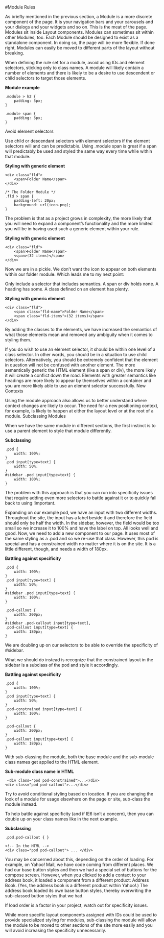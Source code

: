 
#Module Rules

As briefly mentioned in the previous section, a Module is a more discrete component of the page. It is your navigation bars and your carousels and your dialogs and your widgets and so on. This is the meat of the page. Modules sit inside Layout components. Modules can sometimes sit within other Modules, too. Each Module should be designed to exist as a standalone component. In doing so, the page will be more flexible. If done right, Modules can easily be moved to different parts of the layout without breaking.

When defining the rule set for a module, avoid using IDs and element selectors, sticking only to class names. A module will likely contain a number of elements and there is likely to be a desire to use descendent or child selectors to target those elements.

**Module example**
```
.module > h2 {
    padding: 5px;
}

.module span {
    padding: 5px;
}
```
Avoid element selectors

Use child or descendant selectors with element selectors if the element selectors will and can be predictable. Using .module span is great if a span will predictably be used and styled the same way every time while within that module.

**Styling with generic element**
```
<div class="fld">
    <span>Folder Name</span>
</div>

/* The Folder Module */
.fld > span {
    padding-left: 20px;
    background: url(icon.png);
}
```
The problem is that as a project grows in complexity, the more likely that you will need to expand a component’s functionality and the more limited you will be in having used such a generic element within your rule.

**Styling with generic element**
```
<div class="fld">
    <span>Folder Name</span> 
    <span>(32 items)</span>
</div>
```
Now we are in a pickle. We don’t want the icon to appear on both elements within our folder module. Which leads me to my next point:

Only include a selector that includes semantics. A span or div holds none. A heading has some. A class defined on an element has plenty.

**Styling with generic element**
```
<div class="fld">
    <span class="fld-name">Folder Name</span> 
    <span class="fld-items">(32 items)</span>
</div>
```
By adding the classes to the elements, we have increased the semantics of what those elements mean and removed any ambiguity when it comes to styling them.

If you do wish to use an element selector, it should be within one level of a class selector. In other words, you should be in a situation to use child selectors. Alternatively, you should be extremely confident that the element in question will not be confused with another element. The more semantically generic the HTML element (like a span or div), the more likely it will create a conflict down the road. Elements with greater semantics like headings are more likely to appear by themselves within a container and you are more likely able to use an element selector successfully.
New Contexts

Using the module approach also allows us to better understand where context changes are likely to occur. The need for a new positioning context, for example, is likely to happen at either the layout level or at the root of a module.
Subclassing Modules

When we have the same module in different sections, the first instinct is to use a parent element to style that module differently.

**Subclassing**
```
.pod { 
    width: 100%; 
}
.pod input[type=text] { 
    width: 50%; 
}
#sidebar .pod input[type=text] { 
    width: 100%; 
}
```
The problem with this approach is that you can run into specificity issues that require adding even more selectors to battle against it or to quickly fall back to using !important.

Expanding on our example pod, we have an input with two different widths. Throughout the site, the input has a label beside it and therefore the field should only be half the width. In the sidebar, however, the field would be too small so we increase it to 100% and have the label on top. All looks well and good. Now, we need to add a new component to our page. It uses most of the same styling as a .pod and so we re-use that class. However, this pod is special and has a constrained width no matter where it is on the site. It is a little different, though, and needs a width of 180px.

**Battling against specificity**
```
.pod { 
    width: 100%; 
} 
.pod input[type=text] { 
    width: 50%; 
}
#sidebar .pod input[type=text] { 
    width: 100%; 
}

.pod-callout { 
    width: 200px; 
}
#sidebar .pod-callout input[type=text],
.pod-callout input[type=text] { 
    width: 180px; 
}
```
We are doubling up on our selectors to be able to override the specificity of #sidebar.

What we should do instead is recognize that the constrained layout in the sidebar is a subclass of the pod and style it accordingly.

**Battling against specificity**
```
.pod { 
    width: 100%; 
} 
.pod input[type=text] { 
    width: 50%; 
}
.pod-constrained input[type=text] { 
    width: 100%; 
}

.pod-callout { 
    width: 200px; 
}
.pod-callout input[type=text] { 
    width: 180px; 
}
```
With sub-classing the module, both the base module and the sub-module class names get applied to the HTML element.

**Sub-module class name in HTML**
```
 <div class="pod pod-constrained">...</div>
<div class="pod pod-callout">...</div> 
```
Try to avoid conditional styling based on location. If you are changing the look of a module for usage elsewhere on the page or site, sub-class the module instead.

To help battle against specificity (and if IE6 isn’t a concern), then you can double up on your class names like in the next example.

**Subclassing**
```
.pod.pod-callout { }

<!-- In the HTML -->
<div class="pod pod-callout"> ... </div>
```
You may be concerned about this, depending on the order of loading. For example, on Yahoo! Mail, we have code coming from different places. We had our base button styles and then we had a special set of buttons for the compose screen. However, when you clicked to add a contact to your address book, it loaded a component from a different product: Address Book. (Yes, the address book is a different product within Yahoo!.) The address book loaded its own base button styles, thereby overwriting the sub-classed button styles that we had.

If load order is a factor in your project, watch out for specificity issues.

While more specific layout components assigned with IDs could be used to provide specialized styling for modules, sub-classing the module will allow the module to be moved to other sections of the site more easily and you will avoid increasing the specificity unnecessarily.
